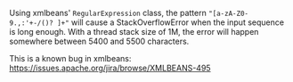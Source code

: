 Using xmlbeans' `RegularExpression` class, the pattern `"[a-zA-Z0-9.,:'+-/()? ]+"` will cause a StackOverflowError when the input sequence is long enough.
With a thread stack size of 1M, the error will happen somewhere between 5400 and 5500 characters.

This is a known bug in xmlbeans: https://issues.apache.org/jira/browse/XMLBEANS-495
